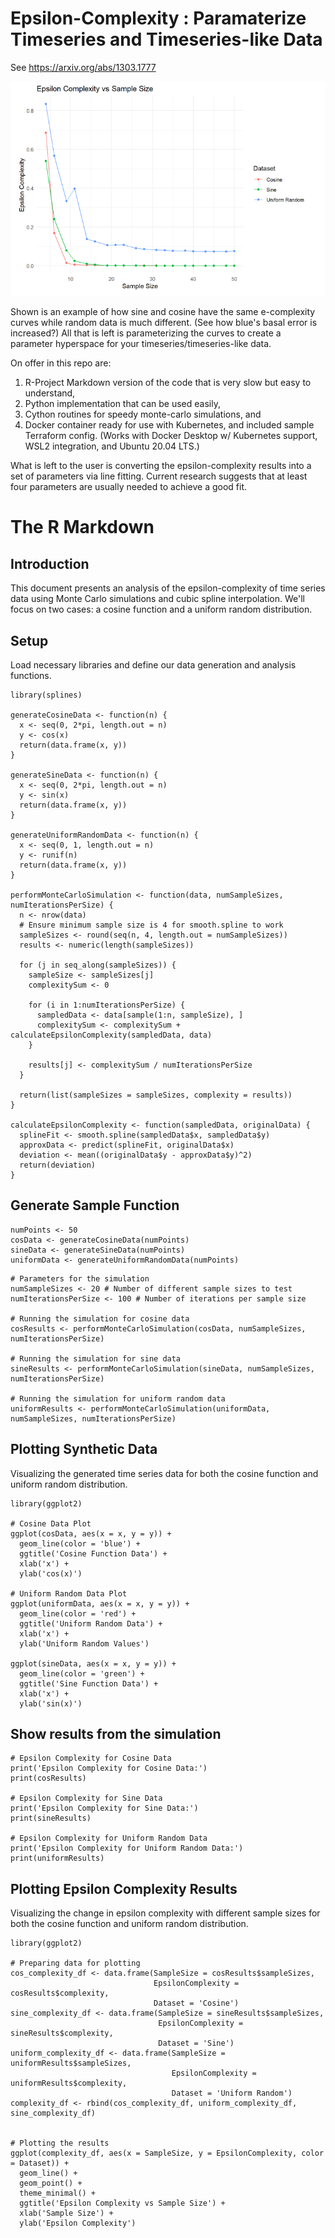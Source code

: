 # Epsilon-Complexity : Paramaterize Timeseries and Timeseries-like Data

See https://arxiv.org/abs/1303.1777

![The curve genrated by the code](https://raw.githubusercontent.com/subsilico/ecomplexity/main/ecomplexitycurve.png)

Shown is an example of how sine and cosine have the same e-complexity curves while random data is much different. (See how blue's basal error is increased?) All that is left is parameterizing the curves to create a parameter hyperspace for your timeseries/timeseries-like data. 

On offer in this repo are: 
1) R-Project Markdown version of the code that is very slow but easy to understand,
2) Python implementation that can be used easily,
3) Cython routines for speedy monte-carlo simulations, and
4) Docker container ready for use with Kubernetes, and included sample Terraform config. (Works with Docker Desktop w/ Kubernetes support, WSL2 integration, and Ubuntu 20.04 LTS.)

What is left to the user is converting the epsilon-complexity results into a set of parameters via line fitting. Current research suggests that at least four parameters are usually needed to achieve a good fit.

# The R Markdown

## Introduction

This document presents an analysis of the epsilon-complexity of time series data using Monte Carlo simulations and cubic spline interpolation. We'll focus on two cases: a cosine function and a uniform random distribution.

## Setup

Load necessary libraries and define our data generation and analysis functions.

```{r setup}
library(splines)

generateCosineData <- function(n) {
  x <- seq(0, 2*pi, length.out = n)
  y <- cos(x)
  return(data.frame(x, y))
}

generateSineData <- function(n) {
  x <- seq(0, 2*pi, length.out = n)
  y <- sin(x)
  return(data.frame(x, y))
}

generateUniformRandomData <- function(n) {
  x <- seq(0, 1, length.out = n)
  y <- runif(n)
  return(data.frame(x, y))
}

performMonteCarloSimulation <- function(data, numSampleSizes, numIterationsPerSize) {
  n <- nrow(data)
  # Ensure minimum sample size is 4 for smooth.spline to work
  sampleSizes <- round(seq(n, 4, length.out = numSampleSizes))
  results <- numeric(length(sampleSizes))

  for (j in seq_along(sampleSizes)) {
    sampleSize <- sampleSizes[j]
    complexitySum <- 0

    for (i in 1:numIterationsPerSize) {
      sampledData <- data[sample(1:n, sampleSize), ]
      complexitySum <- complexitySum + calculateEpsilonComplexity(sampledData, data)
    }

    results[j] <- complexitySum / numIterationsPerSize
  }

  return(list(sampleSizes = sampleSizes, complexity = results))
}

calculateEpsilonComplexity <- function(sampledData, originalData) {
  splineFit <- smooth.spline(sampledData$x, sampledData$y)
  approxData <- predict(splineFit, originalData$x)
  deviation <- mean((originalData$y - approxData$y)^2)
  return(deviation)
}
```

## Generate Sample Function
```{r generate}
numPoints <- 50
cosData <- generateCosineData(numPoints)
sineData <- generateSineData(numPoints)
uniformData <- generateUniformRandomData(numPoints)
```

```{r run-simulation}
# Parameters for the simulation
numSampleSizes <- 20 # Number of different sample sizes to test
numIterationsPerSize <- 100 # Number of iterations per sample size

# Running the simulation for cosine data
cosResults <- performMonteCarloSimulation(cosData, numSampleSizes, numIterationsPerSize)

# Running the simulation for sine data
sineResults <- performMonteCarloSimulation(sineData, numSampleSizes, numIterationsPerSize)

# Running the simulation for uniform random data
uniformResults <- performMonteCarloSimulation(uniformData, numSampleSizes, numIterationsPerSize)
```

## Plotting Synthetic Data

Visualizing the generated time series data for both the cosine function and uniform random distribution.

```{r plot-synthetic-data}
library(ggplot2)

# Cosine Data Plot
ggplot(cosData, aes(x = x, y = y)) +
  geom_line(color = 'blue') +
  ggtitle('Cosine Function Data') +
  xlab('x') +
  ylab('cos(x)')

# Uniform Random Data Plot
ggplot(uniformData, aes(x = x, y = y)) +
  geom_line(color = 'red') +
  ggtitle('Uniform Random Data') +
  xlab('x') +
  ylab('Uniform Random Values')

ggplot(sineData, aes(x = x, y = y)) +
  geom_line(color = 'green') +
  ggtitle('Sine Function Data') +
  xlab('x') +
  ylab('sin(x)')

```



## Show results from the simulation

```{r}
# Epsilon Complexity for Cosine Data
print('Epsilon Complexity for Cosine Data:')
print(cosResults)

# Epsilon Complexity for Sine Data
print('Epsilon Complexity for Sine Data:')
print(sineResults)

# Epsilon Complexity for Uniform Random Data
print('Epsilon Complexity for Uniform Random Data:')
print(uniformResults)
```

## Plotting Epsilon Complexity Results

Visualizing the change in epsilon complexity with different sample sizes for both the cosine function and uniform random distribution.

```{r plot-epsilon-complexity}
library(ggplot2)

# Preparing data for plotting
cos_complexity_df <- data.frame(SampleSize = cosResults$sampleSizes, 
                                EpsilonComplexity = cosResults$complexity, 
                                Dataset = 'Cosine')
sine_complexity_df <- data.frame(SampleSize = sineResults$sampleSizes, 
                                 EpsilonComplexity = sineResults$complexity, 
                                 Dataset = 'Sine')
uniform_complexity_df <- data.frame(SampleSize = uniformResults$sampleSizes, 
                                    EpsilonComplexity = uniformResults$complexity, 
                                    Dataset = 'Uniform Random')
complexity_df <- rbind(cos_complexity_df, uniform_complexity_df, sine_complexity_df)


# Plotting the results
ggplot(complexity_df, aes(x = SampleSize, y = EpsilonComplexity, color = Dataset)) +
  geom_line() +
  geom_point() +
  theme_minimal() +
  ggtitle('Epsilon Complexity vs Sample Size') +
  xlab('Sample Size') +
  ylab('Epsilon Complexity')
```
